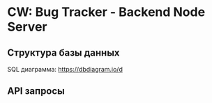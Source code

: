 # CW: Bug Tracker - Backend Node Server

## Структура базы данных

SQL диаграмма: https://dbdiagram.io/d

## API запросы

